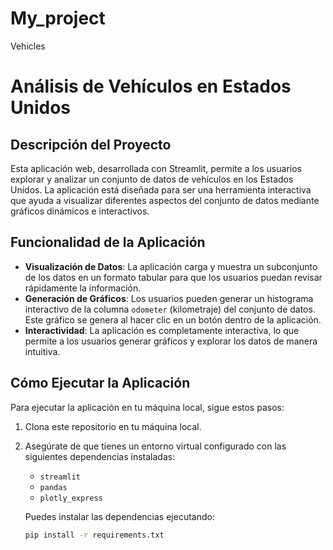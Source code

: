 # My_project
Vehicles
# Análisis de Vehículos en Estados Unidos

## Descripción del Proyecto

Esta aplicación web, desarrollada con Streamlit, permite a los usuarios explorar y analizar un conjunto de datos de vehículos en los Estados Unidos. La aplicación está diseñada para ser una herramienta interactiva que ayuda a visualizar diferentes aspectos del conjunto de datos mediante gráficos dinámicos e interactivos.

## Funcionalidad de la Aplicación

- **Visualización de Datos**: La aplicación carga y muestra un subconjunto de los datos en un formato tabular para que los usuarios puedan revisar rápidamente la información.
- **Generación de Gráficos**: Los usuarios pueden generar un histograma interactivo de la columna `odometer` (kilometraje) del conjunto de datos. Este gráfico se genera al hacer clic en un botón dentro de la aplicación.
- **Interactividad**: La aplicación es completamente interactiva, lo que permite a los usuarios generar gráficos y explorar los datos de manera intuitiva.

## Cómo Ejecutar la Aplicación

Para ejecutar la aplicación en tu máquina local, sigue estos pasos:

1. Clona este repositorio en tu máquina local.
2. Asegúrate de que tienes un entorno virtual configurado con las siguientes dependencias instaladas:
   - `streamlit`
   - `pandas`
   - `plotly_express`
   
   Puedes instalar las dependencias ejecutando:
   ```bash
   pip install -r requirements.txt
